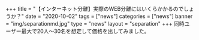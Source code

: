 +++
title = "【インターネット分離】実際のWEB分離にはいくらかかるのでしょうか？"
date = "2020-10-02"
tags = ["news"]
categories = ["news"]
banner = "img/separationmd.jpg"
type = "news"
layout = "separation"
+++
同時ユーザー最大で20人～30名を想定して価格を出してみました。